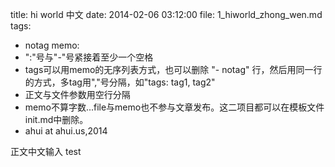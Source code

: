 title: hi world 中文
date:  2014-02-06 03:12:00
file:  1_hiworld_zhong_wen.md
tags: 
- notag
memo: 
- ":"号与"-"号紧接着至少一个空格
- tags可以用memo的无序列表方式，也可以删除 "- notag" 行，然后用同一行的方式，多tag用","号分隔，如"tags: tag1, tag2"
- 正文与文件参数用空行分隔
- memo不算字数...file与memo也不参与文章发布。这二项目都可以在模板文件init.md中删除。
- ahui at ahui.us,2014

正文中文输入
	test

